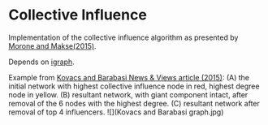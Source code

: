 # Collective Influence

Implementation of the collective influence algorithm as presented by [Morone and Makse(2015)](http://www.ncbi.nlm.nih.gov/pubmed/26131931).

Depends on [igraph](http://igraph.org/).

Example from [Kovacs and Barabasi News & Views article (2015)](http://www.ncbi.nlm.nih.gov/pubmed/26245576):
(A) the initial network with highest collective influence node in red, highest degree node in yellow. (B) resultant network, with giant component intact, after removal of the 6 nodes with the highest degree. (C) resultant network after removal of top 4 influencers.
![](Kovacs and Barabasi graph.jpg)


